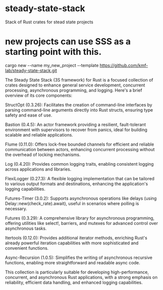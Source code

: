 # steady-state-stack
Stack of Rust crates for stead state projects


# new projects can use SSS as a starting point with this.
cargo new --name my_new_project --template https://github.com/kmf-lab/steady-state-stack.git



The Steady State Stack (3S framework) for Rust is a focused collection of crates designed to enhance general service development, concurrent processing, asynchronous programming, and logging. Here's a brief overview of its core components:

StructOpt (0.3.26): Facilitates the creation of command-line interfaces by parsing command-line arguments directly into Rust structs, ensuring type safety and ease of use.

Bastion (0.4.5): An actor framework providing a resilient, fault-tolerant environment with supervisors to recover from panics, ideal for building scalable and reliable applications.

Flume (0.11.0): Offers lock-free bounded channels for efficient and reliable communication between actors, enhancing concurrent processing without the overhead of locking mechanisms.

Log (0.4.20): Provides common logging traits, enabling consistent logging across applications and libraries.

FlexiLogger (0.27.3): A flexible logging implementation that can be tailored to various output formats and destinations, enhancing the application's logging capabilities.

Futures-Timer (3.0.2): Supports asynchronous operations like delays (using Delay::new(check_rate).await), useful in scenarios where polling is necessary.

Futures (0.3.29): A comprehensive library for asynchronous programming, offering utilities like select!, barriers, and mutexes for advanced control over asynchronous tasks.

Itertools (0.12.0): Provides additional iterator methods, enriching Rust's already powerful iteration capabilities with more sophisticated and convenient functions.

Async-Recursion (1.0.5): Simplifies the writing of asynchronous recursive functions, enabling more straightforward and readable async code.

This collection is particularly suitable for developing high-performance, concurrent, and asynchronous Rust applications, with a strong emphasis on reliability, efficient data handling, and enhanced logging capabilities.

